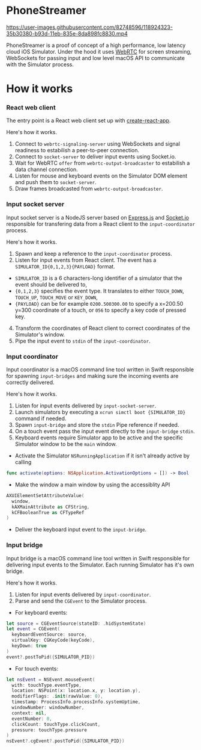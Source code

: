 

# PhoneStreamer

https://user-images.githubusercontent.com/82748596/118924323-35b30380-b93d-11eb-835e-8da898fc8830.mp4

PhoneStreamer is a proof of concept of a high performance, low latency cloud iOS Simulator. Under the hood it uses [WebRTC](https://webrtc.org/) for screen streaming, WebSockets for passing input and low level macOS API to communicate with the Simulator process. 

# How it works

### React web client

The entry point is a React web client set up with [create-react-app](https://create-react-app.dev/). 

Here's how it works.

1. Connect to `webrtc-signaling-server` using WebSockets and signal readiness to estabilish a peer-to-peer connection. 
2. Connect to `socket-server` to deliver input events using Socket.io.
3. Wait for WebRTC `offer` from `webrtc-output-broadcaster` to estabilish a data channel connection.
4. Listen for mouse and keyboard events on the Simulator DOM element and push them to `socket-server`.
5. Draw frames broadcasted from `webrtc-output-broadcaster`. 

### Input socket server

Input socket server is a NodeJS server based on [Express.js](https://expressjs.com/) and [Socket.io](https://socket.io/) responsible for transfering data from a React client to the `input-coordinator` process.

Here's how it works.

1. Spawn and keep a reference to the `input-coordinator` process. 
2. Listen for input events from React client. The event has a `SIMULATOR_ID{0,1,2,3}{PAYLOAD}` format.
  - `SIMULATOR_ID` is a 6 characters-long identifier of a simulator that the event should be delivered to,
  - `{0,1,2,3}` specifies the event type. It translates to either `TOUCH_DOWN`, `TOUCH_UP`, `TOUCH_MOVE` or `KEY_DOWN`,
  - `{PAYLOAD}` can be for example `0200.500300.00` to specify a x=200.50 y=300 coordinate of a touch, or `056` to specify a key code of pressed key.
4. Transform the coordinates of React client to correct coordinates of the Simulator's window.
5. Pipe the input event to `stdin` of the `input-coordinator`.

### Input coordinator

Input coordinator is a macOS command line tool written in Swift responsible for spawning `input-bridges` and making sure the incoming events are correctly delivered.

Here's how it works.

1. Listen for input events delivered by `input-socket-server`.
2. Launch simulators by executing a `xcrun simctl boot {SIMULATOR_ID}` command if needed.
3. Spawn `input-bridge` and store the `stdin` Pipe reference if needed.
4. On a touch event pass the input event directly to the `input-bridge` `stdin`.
5. Keyboard events require Simulator app to be active and the specific Simulator window to be the `main` window.
  - Activate the Simulator `NSRunningApplication` if it isn't already active by calling 
  ```swift
  func activate(options: NSApplication.ActivationOptions = []) -> Bool
  ```
  - Make the window a main window by using the accessiblity API
  ```swift
  AXUIElementSetAttributeValue(
    window,
    kAXMainAttribute as CFString,
    kCFBooleanTrue as CFTypeRef
  )
   ```
  - Deliver the keyboard input event to the `input-bridge`.

### Input bridge

Input bridge is a macOS command line tool written in Swift responsible for delivering input events to the Simulator. Each running Simulator has it's own bridge.

Here's how it works.

1. Listen for input events delivered by `input-coordinator`.
2. Parse and send the `CGEvent` to the Simulator process. 
  - For keyboard events:
  ```swift
  let source = CGEventSource(stateID: .hidSystemState)
  let event = CGEvent(
    keyboardEventSource: source,
    virtualKey: CGKeyCode(keyCode),
    keyDown: true
  )
  event?.postToPid({SIMULATOR_PID})
  ```
  - For touch events:
  ```swift
  let nsEvent = NSEvent.mouseEvent(
    with: touchType.eventType,
    location: NSPoint(x: location.x, y: location.y),
    modifierFlags: .init(rawValue: 0),
    timestamp: ProcessInfo.processInfo.systemUptime,
    windowNumber: windowNumber,
    context: nil,
    eventNumber: 0,
    clickCount: touchType.clickCount,
    pressure: touchType.pressure
  )
  nsEvent?.cgEvent?.postToPid({SIMULATOR_PID})
   ```

